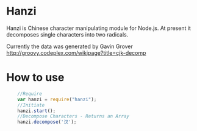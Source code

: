 # Hanzi

Hanzi is Chinese character manipulating module for Node.js. At present it decomposes single characters into two radicals.

Currently the data was generated by Gavin Grover
http://groovy.codeplex.com/wikipage?title=cjk-decomp

How to use
========================

```javascript
	//Require
	var hanzi = require("hanzi");
	//Initiate
	hanzi.start();
	//Decompose Characters - Returns an Array
	hanzi.decompose('汉');
```

